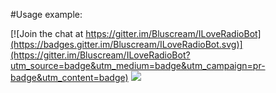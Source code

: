 #Usage example:

[![Join the chat at https://gitter.im/Bluscream/ILoveRadioBot](https://badges.gitter.im/Bluscream/ILoveRadioBot.svg)](https://gitter.im/Bluscream/ILoveRadioBot?utm_source=badge&utm_medium=badge&utm_campaign=pr-badge&utm_content=badge)
![](https://i.gyazo.com/1345e4f247e7d84c991e46aa728f39d3.gif)
